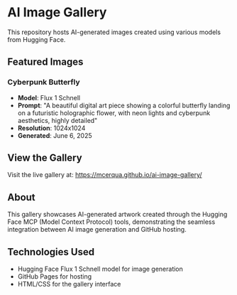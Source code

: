 # AI Image Gallery

This repository hosts AI-generated images created using various models from Hugging Face.

## Featured Images

### Cyberpunk Butterfly
- **Model**: Flux 1 Schnell
- **Prompt**: "A beautiful digital art piece showing a colorful butterfly landing on a futuristic holographic flower, with neon lights and cyberpunk aesthetics, highly detailed"
- **Resolution**: 1024x1024
- **Generated**: June 6, 2025

## View the Gallery

Visit the live gallery at: https://mcerqua.github.io/ai-image-gallery/

## About

This gallery showcases AI-generated artwork created through the Hugging Face MCP (Model Context Protocol) tools, demonstrating the seamless integration between AI image generation and GitHub hosting.

## Technologies Used
- Hugging Face Flux 1 Schnell model for image generation
- GitHub Pages for hosting
- HTML/CSS for the gallery interface